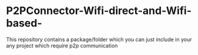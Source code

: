 # P2PConnector-Wifi-direct-and-Wifi-based-
This repository contains a package/folder which you can just include in your any project which require p2p communication
